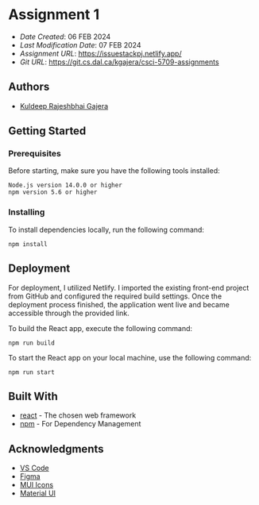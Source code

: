 # Assignment 1

- _Date Created_: 06 FEB 2024
- _Last Modification Date_: 07 FEB 2024
- _Assignment URL_: <https://issuestackpj.netlify.app/>
- _Git URL_: <https://git.cs.dal.ca/kgajera/csci-5709-assignments>

## Authors

- [Kuldeep Rajeshbhai Gajera](kl210309@dal.ca)

## Getting Started

### Prerequisites

Before starting, make sure you have the following tools installed:

```
Node.js version 14.0.0 or higher
npm version 5.6 or higher
```

### Installing

To install dependencies locally, run the following command:

```
npm install
```

## Deployment

For deployment, I utilized Netlify. I imported the existing front-end project from GitHub and configured the required build settings. Once the deployment process finished, the application went live and became accessible through the provided link.

To build the React app, execute the following command:

```
npm run build
```

To start the React app on your local machine, use the following command:

```
npm run start
```

## Built With

- [react](https://legacy.reactjs.org/docs/getting-started.html/) - The chosen web framework
- [npm](https://docs.npmjs.com//) - For Dependency Management

## Acknowledgments

- [VS Code](https://code.visualstudio.com/)
- [Figma](https://www.figma.com/)
- [MUI Icons](https://mui.com/material-ui/material-icons/)
- [Material UI](https://mui.com/material-ui/)
